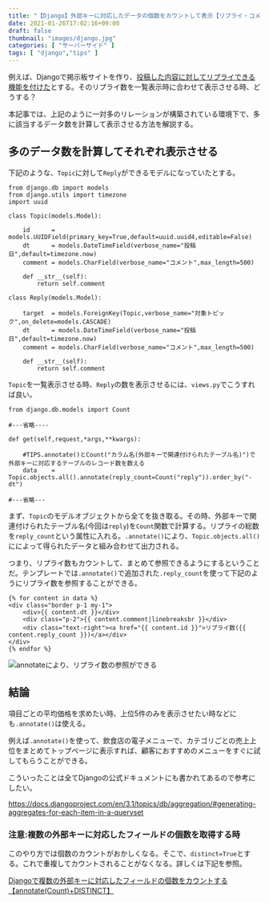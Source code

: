 ```yaml
---
title: "【Django】外部キーに対応したデータの個数をカウントして表示【リプライ・コメント数の表示に有効】【annotate+Count】"
date: 2021-01-26T17:02:16+09:00
draft: false
thumbnail: "images/django.jpg"
categories: [ "サーバーサイド" ]
tags: [ "django","tips" ]
---
```


例えば、Djangoで掲示板サイトを作り、[投稿した内容に対してリプライできる機能を付けた](/post/django-models-foreignkey/)とする。そのリプライ数を一覧表示時に合わせて表示させる時、どうする？

本記事では、上記のように一対多のリレーションが構築されている環境下で、多に該当するデータ数を計算して表示させる方法を解説する。

## 多のデータ数を計算してそれぞれ表示させる

下記のような、`Topic`に対して`Reply`ができるモデルになっていたとする。

    from django.db import models
    from django.utils import timezone
    import uuid 
    
    class Topic(models.Model):
    
        id      = models.UUIDField(primary_key=True,default=uuid.uuid4,editable=False)
        dt      = models.DateTimeField(verbose_name="投稿日",default=timezone.now)
        comment = models.CharField(verbose_name="コメント",max_length=500)
    
        def __str__(self):
            return self.comment
    
    class Reply(models.Model):
    
        target  = models.ForeignKey(Topic,verbose_name="対象トピック",on_delete=models.CASCADE)
        dt      = models.DateTimeField(verbose_name="投稿日",default=timezone.now)
        comment = models.CharField(verbose_name="コメント",max_length=500)
    
        def __str__(self):
            return self.comment
    
`Topic`を一覧表示させる時、`Reply`の数を表示させるには、`views.py`でこうすれば良い。


    from django.db.models import Count
    
    #---省略----
    
    def get(self,request,*args,**kwargs):
    
        #TIPS.annotate()とCount("カラム名(外部キーで関連付けられたテーブル名)")で外部キーに対応するテーブルのレコード数を数える
        data    = Topic.objects.all().annotate(reply_count=Count("reply")).order_by("-dt")
    
    #---省略---



まず、`Topic`のモデルオブジェクトから全てを抜き取る。その時、外部キーで関連付けられたテーブル名(今回は`reply`)を`Count`関数で計算する。リプライの総数を`reply_count`という属性に入れる。`.annotate()`により、`Topic.objects.all()`にによって得られたデータと組み合わせて出力される。

つまり、リプライ数もカウントして、まとめて参照できるようにするということだ。テンプレートでは`.annotate()`で追加された`.reply_count`を使って下記のようにリプライ数を参照することができる。

    {% for content in data %}
    <div class="border p-1 my-1">
        <div>{{ content.dt }}</div>
        <div class="p-2">{{ content.comment|linebreaksbr }}</div>
        <div class="text-right"><a href="{{ content.id }}">リプライ数({{ content.reply_count }})</a></div>
    </div>
    {% endfor %}

<div class="img-center"><img src="/images/Screenshot from 2021-01-27 09-25-14.png" alt="annotateにより、リプライ数の参照ができる"></div>

## 結論

項目ごとの平均価格を求めたい時、上位5件のみを表示させたい時などにも`.annotate()`は使える。

例えば`.annotate()`を使って、飲食店の電子メニューで、カテゴリごとの売上上位をまとめてトップページに表示すれば、顧客におすすめのメニューをすぐに試してもらうことができる。

こういったことは全てDjangoの公式ドキュメントにも書かれてあるので参考にしたい。

https://docs.djangoproject.com/en/3.1/topics/db/aggregation/#generating-aggregates-for-each-item-in-a-queryset

### 注意:複数の外部キーに対応したフィールドの個数を取得する時

このやり方では個数のカウントがおかしくなる。そこで、`distinct=True`とする。これで重複してカウントされることがなくなる。詳しくは下記を参照。

[Djangoで複数の外部キーに対応したフィールドの個数をカウントする【annotate(Count)+DISTINCT】](/post/django-foreign-count-distinct/)

